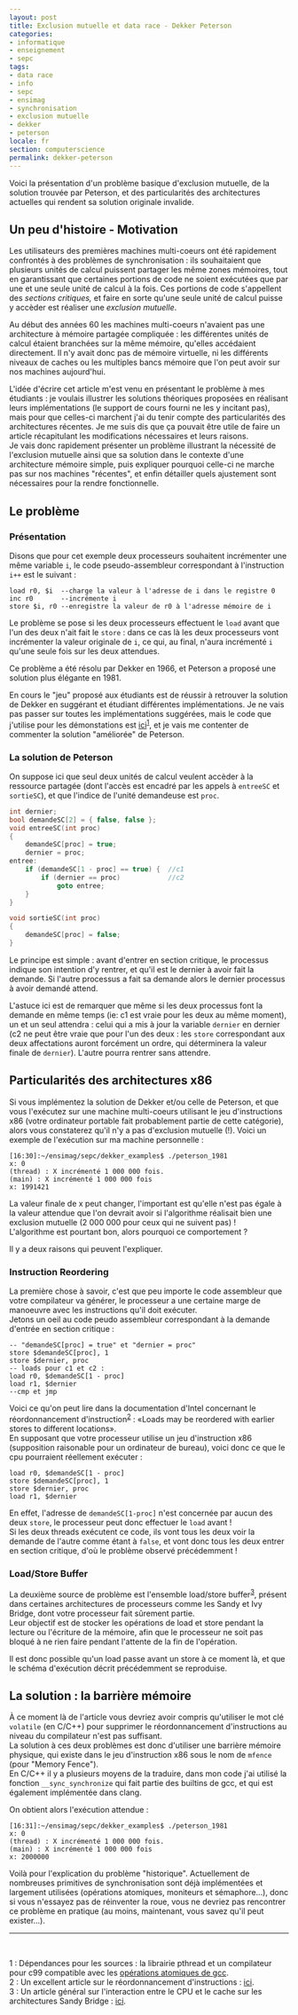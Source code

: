 ```yaml
---
layout: post
title: Exclusion mutuelle et data race - Dekker Peterson
categories:
- informatique
- enseignement
- sepc
tags:
- data race
- info
- sepc
- ensimag
- synchronisation
- exclusion mutuelle
- dekker
- peterson
locale: fr
section: computerscience
permalink: dekker-peterson
---
```


Voici la présentation d'un problème basique d'exclusion mutuelle, de la
solution trouvée par Peterson, et des particularités des architectures actuelles
qui rendent sa solution originale invalide.

<!--more-->

<h2>Un peu d'histoire - Motivation</h2>

Les utilisateurs des premières machines multi-coeurs ont été rapidement confrontés à des problèmes de synchronisation : ils souhaitaient que plusieurs unités de calcul puissent partager les même zones mémoires, tout en garantissant que certaines portions de code ne soient exécutées que par une et une seule unité de calcul à la fois. Ces portions de code s'appellent des <em>sections critiques,</em> et faire en sorte qu'une seule unité de calcul puisse y accèder est réaliser une <em>exclusion mutuelle</em>.


Au début des années 60 les machines multi-coeurs n'avaient pas une architecture à mémoire partagée compliquée : les différentes unités de calcul étaient branchées sur la même mémoire, qu'elles accédaient directement. Il n'y avait donc pas de mémoire virtuelle, ni les différents niveaux de caches ou les multiples bancs mémoire que l'on peut avoir sur nos machines aujourd'hui.


L'idée d'écrire cet article m'est venu en présentant le problème à mes étudiants : je voulais illustrer les solutions théoriques proposées en réalisant leurs implémentations (le support de cours fourni ne les y incitant pas), mais pour que celles-ci marchent j'ai du tenir compte des particularités des architectures récentes. Je me suis dis que ça pouvait être utile de faire un article récapitulant les modifications nécessaires et leurs raisons.<br />
Je vais donc rapidement présenter un problème illustrant la nécessité de l'exclusion mutuelle ainsi que sa solution dans le contexte d'une architecture mémoire simple, puis expliquer pourquoi celle-ci ne marche pas sur nos machines "récentes", et enfin détailler quels ajustement sont nécessaires pour la rendre fonctionnelle.


<h2>Le problème</h2>

<h3>Présentation</h3>


Disons que pour cet exemple deux processeurs souhaitent incrémenter une même variable <code>i</code>, le code pseudo-assembleur correspondant à l'instruction <code>i++</code> est le suivant :

```
load r0, $i  --charge la valeur à l'adresse de i dans le registre 0
inc r0       --incrémente i
store $i, r0 --enregistre la valeur de r0 à l'adresse mémoire de i
```



Le problème se pose si les deux processeurs effectuent le <code>load</code> avant que l'un des deux n'ait fait le <code>store</code> : dans ce cas là les deux processeurs vont incrémenter la valeur originale de <code>i</code>, ce qui, au final, n'aura incrémenté <code>i</code> qu'une seule fois sur les deux attendues.


Ce problème a été résolu par Dekker en 1966, et Peterson a proposé une solution plus élégante en 1981.


En cours le "jeu" proposé aux étudiants est de réussir à retrouver la solution de Dekker en suggérant et étudiant différentes implémentations. Je ne vais pas passer sur toutes les implémentations suggérées, mais le code que j'utilise pour les démonstations est <a title="archive dekker peterson" href="/resources/uploads/dekker_peterson.tgz">ici</a><sup><a title="dependencies dekker" href="#dep-dekker">1</a></sup>, et je vais me contenter de commenter la solution "améliorée" de Peterson.


<h3>La solution de Peterson</h3>

On suppose ici que seul deux unités de calcul veulent accèder à la ressource partagée (dont l'accès est encadré par les appels à <code>entreeSC</code> et <code>sortieSC</code>), et que l'indice de l'unité demandeuse est <code>proc</code>.

``` c
int dernier;
bool demandeSC[2] = { false, false };
void entreeSC(int proc)
{
    demandeSC[proc] = true;
    dernier = proc;
entree:
    if (demandeSC[1 - proc] == true) {  //c1
        if (dernier == proc)            //c2
            goto entree;
    }
}

void sortieSC(int proc)
{
    demandeSC[proc] = false;
}
```


Le principe est simple : avant d'entrer en section critique, le processus indique son intention d'y rentrer, et qu'il est le dernier à avoir fait la demande. Si l'autre processus a fait sa demande alors le dernier processus à avoir demandé attend.


L'astuce ici est de remarquer que même si les deux processus font la demande en même temps (ie: c1 est vraie pour les deux au même moment), un et un seul attendra : celui qui a mis à jour la variable <code>dernier</code> en dernier (c2 ne peut être vraie que pour l'un des deux : les <code>store</code> correspondant aux deux affectations auront forcément un ordre, qui déterminera la valeur finale de <code>dernier</code>). L'autre pourra rentrer sans attendre.


<h2>Particularités des architectures x86</h2>


Si vous implémentez la solution de Dekker et/ou celle de Peterson, et que vous l'exécutez sur une machine multi-coeurs utilisant le jeu d'instructions x86 (votre ordinateur portable fait probablement partie de cette catégorie), alors vous constaterez qu'il n'y a pas d'exclusion mutuelle (!). Voici un exemple de l'exécution sur ma machine personnelle :

```
[16:30]:~/ensimag/sepc/dekker_examples$ ./peterson_1981
x: 0
(thread) : X incrémenté 1 000 000 fois.
(main) : X incrémenté 1 000 000 fois
x: 1991421
```

La valeur finale de x peut changer, l'important est qu'elle n'est pas égale à la valeur attendue que l'on devrait avoir si l'algorithme réalisait bien une exclusion mutuelle (2 000 000 pour ceux qui ne suivent pas) !<br />
L'algorithme est pourtant bon, alors pourquoi ce comportement ?


Il y a deux raisons qui peuvent l'expliquer.

<h3>Instruction Reordering</h3>


La première chose à savoir, c'est que peu importe le code assembleur que votre compilateur va générer, le processeur a une certaine marge de manoeuvre avec les instructions qu'il doit exécuter.<br />
Jetons un oeil au code peudo assembleur correspondant à la demande d'entrée en section critique :

```
-- "demandeSC[proc] = true" et "dernier = proc"
store $demandeSC[proc], 1
store $dernier, proc
-- loads pour c1 et c2 :
load r0, $demandeSC[1 - proc]
load r1, $dernier
--cmp et jmp
```



Voici ce qu'on peut lire dans la documentation d'Intel concernant le réordonnancement d'instruction<sup><a title="article" href="#article-mfence">2</a></sup> : «Loads may be reordered with earlier stores to different locations».<br />
En supposant que votre processeur utilise un jeu d'instruction x86 (supposition raisonable pour un ordinateur de bureau), voici donc ce que le cpu pourraient réellement exécuter :

```
load r0, $demandeSC[1 - proc]
store $demandeSC[proc], 1
store $dernier, proc
load r1, $dernier
```


En effet, l'adresse de <code>demandeSC[1-proc]</code> n'est concernée par aucun des deux <code>store</code>, le processeur peut donc effectuer le <code>load</code> avant !<br />
Si les deux threads exécutent ce code, ils vont tous les deux voir la demande de l'autre comme étant à <code>false</code>, et vont donc tous les deux entrer en section critique, d'où le problème observé précédemment !


<h3>Load/Store Buffer</h3>

La deuxième source de problème est l'ensemble load/store buffer<sup><a title="article" href="#article-mfence">3</a></sup>, présent dans certaines architectures de processeurs comme les Sandy et Ivy Bridge, dont votre processeur fait sûrement partie.<br />
Leur objectif est de stocker les opérations de load et store pendant la lecture ou l'écriture de la mémoire, afin que le processeur ne soit pas bloqué à ne rien faire pendant l'attente de la fin de l'opération.


Il est donc possible qu'un load passe avant un store à ce moment là, et que le schéma d'exécution décrit précédemment se reproduise.


<h2>La solution : la barrière mémoire</h2>

À ce moment là de l'article vous devriez avoir compris qu'utiliser le mot clé <code>volatile</code> (en C/C++) pour supprimer le réordonnancement d'instructions au niveau du compilateur n'est pas suffisant.<br />
La solution à ces deux problèmes est donc d'utiliser une barrière mémoire physique, qui existe dans le jeu d'instruction x86 sous le nom de <code>mfence</code> (pour "Memory Fence").<br />
En C/C++ il y a plusieurs moyens de la traduire, dans mon code j'ai utilisé la fonction <code>__sync_synchronize</code> qui fait partie des builtins de gcc, et qui est également implémentée dans clang.


On obtient alors l'exécution attendue :

```
[16:31]:~/ensimag/sepc/dekker_examples$ ./peterson_1981
x: 0
(thread) : X incrémenté 1 000 000 fois.
(main) : X incrémenté 1 000 000 fois
x: 2000000
```


Voilà pour l'explication du problème "historique". Actuellement de nombreuses primitives de synchronisation sont déjà implémentées et largement utilisées (opérations atomiques, moniteurs et sémaphore...), donc si vous n'essayez pas de réinventer la roue, vous ne devriez pas rencontrer ce problème en pratique (au moins, maintenant, vous savez qu'il peut exister...).


<hr>
<a id="dep-dekker"></a><br />
<a id="article-mfence"></a>
<p class="toto">
1 : Dépendances pour les sources : la librairie pthread et un compilateur pour c99 compatible avec les <a href="http://gcc.gnu.org/onlinedocs/gcc-4.8.2/gcc/_005f_005fsync-Builtins.html#_005f_005fsync-Builtins">opérations atomiques de gcc</a>.<br />
2 : Un excellent article sur le réordonnancement d'instructions : <a href="http://bartoszmilewski.com/2008/11/05/who-ordered-memory-fences-on-an-x86/" target="_blank">ici</a>.<br />
3 : Un article général sur l'interaction entre le CPU et le cache sur les architectures Sandy Bridge : <a href="http://mechanical-sympathy.blogspot.fr/2013/02/cpu-cache-flushing-fallacy.html" target="_blank">ici</a>.


